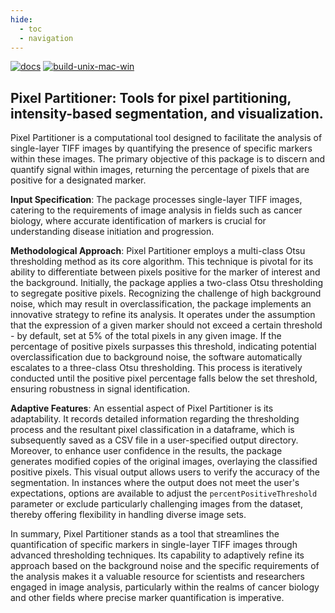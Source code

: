 ```yaml
---
hide:
  - toc        
  - navigation
---
```


[![docs](https://github.com/nirmallab/pixelpartitioner/actions/workflows/docs.yml/badge.svg)](https://github.com/nirmallab/pixelpartitioner/actions/workflows/docs.yml)
[![build-unix-mac-win](https://github.com/nirmallab/pixelpartitioner/actions/workflows/build-unix-mac-win.yml/badge.svg)](https://github.com/nirmallab/pixelpartitioner/actions/workflows/build-unix-mac-win.yml)


## Pixel Partitioner: Tools for pixel partitioning, intensity-based segmentation, and visualization.

Pixel Partitioner is a computational tool designed to facilitate the analysis of single-layer TIFF images by quantifying the presence of specific markers within these images. The primary objective of this package is to discern and quantify signal within images, returning the percentage of pixels that are positive for a designated marker.

**Input Specification**: The package processes single-layer TIFF images, catering to the requirements of image analysis in fields such as cancer biology, where accurate identification of markers is crucial for understanding disease initiation and progression.

**Methodological Approach**: Pixel Partitioner employs a multi-class Otsu thresholding method as its core algorithm. This technique is pivotal for its ability to differentiate between pixels positive for the marker of interest and the background. Initially, the package applies a two-class Otsu thresholding to segregate positive pixels. Recognizing the challenge of high background noise, which may result in overclassification, the package implements an innovative strategy to refine its analysis. It operates under the assumption that the expression of a given marker should not exceed a certain threshold - by default, set at 5% of the total pixels in any given image. If the percentage of positive pixels surpasses this threshold, indicating potential overclassification due to background noise, the software automatically escalates to a three-class Otsu thresholding. This process is iteratively conducted until the positive pixel percentage falls below the set threshold, ensuring robustness in signal identification.

**Adaptive Features**: An essential aspect of Pixel Partitioner is its adaptability. It records detailed information regarding the thresholding process and the resultant pixel classification in a dataframe, which is subsequently saved as a CSV file in a user-specified output directory. Moreover, to enhance user confidence in the results, the package generates modified copies of the original images, overlaying the classified positive pixels. This visual output allows users to verify the accuracy of the segmentation. In instances where the output does not meet the user's expectations, options are available to adjust the `percentPositiveThreshold` parameter or exclude particularly challenging images from the dataset, thereby offering flexibility in handling diverse image sets.

In summary, Pixel Partitioner stands as a tool that streamlines the quantification of specific markers in single-layer TIFF images through advanced thresholding techniques. Its capability to adaptively refine its approach based on the background noise and the specific requirements of the analysis makes it a valuable resource for scientists and researchers engaged in image analysis, particularly within the realms of cancer biology and other fields where precise marker quantification is imperative.